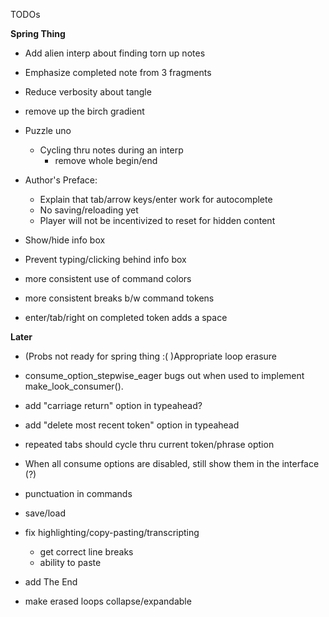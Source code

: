 TODOs

**Spring Thing**

- Add alien interp about finding torn up notes

- Emphasize completed note from 3 fragments

- Reduce verbosity about tangle

- remove up the birch gradient

- Puzzle uno
    - Cycling thru notes during an interp
        - remove whole begin/end

- Author's Preface:
    - Explain that tab/arrow keys/enter work for autocomplete
    - No saving/reloading yet
    - Player will not be incentivized to reset for hidden content

- Show/hide info box
- Prevent typing/clicking behind info box

- more consistent use of command colors
- more consistent breaks b/w command tokens

- enter/tab/right on completed token adds a space

**Later**

- (Probs not ready for spring thing :( )Appropriate loop erasure

- consume_option_stepwise_eager bugs out when used to implement make_look_consumer().

- add "carriage return" option in typeahead?
- add "delete most recent token" option in typeahead

- repeated tabs should cycle thru current token/phrase option

- When all consume options are disabled, still show them in the interface (?)

- punctuation in commands

- save/load
    
- fix highlighting/copy-pasting/transcripting
    - get correct line breaks
    - ability to paste 

- add The End

- make erased loops collapse/expandable

